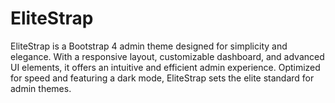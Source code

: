 # EliteStrap
EliteStrap is a Bootstrap 4 admin theme designed for simplicity and elegance. With a responsive layout, customizable dashboard, and advanced UI elements, it offers an intuitive and efficient admin experience. Optimized for speed and featuring a dark mode, EliteStrap sets the elite standard for admin themes.
